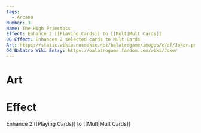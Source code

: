```yaml
---
tags:
  - Arcana
Number: 3
Name: The High Priestess
Effect: Enhance 2 [[Playing Cards]] to [[Mult|Mult Cards]]
OG Effect: Enhances 2 selected cards to Mult Cards
Art: https://static.wikia.nocookie.net/balatrogame/images/e/ef/Joker.png/revision/latest?cb=20230925003651
OG Balatro Wiki Entry: https://balatrogame.fandom.com/wiki/Joker
---
```

# Art
# Effect
Enhance 2 [[Playing Cards]] to [[Mult|Mult Cards]]